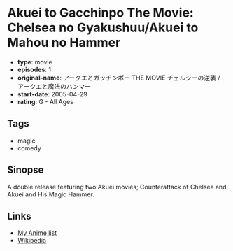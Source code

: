 # Akuei to Gacchinpo The Movie: Chelsea no Gyakushuu/Akuei to Mahou no Hammer

-   **type**: movie
-   **episodes**: 1
-   **original-name**: アークエとガッチンポー THE MOVIE チェルシーの逆襲 / アークエと魔法のハンマー
-   **start-date**: 2005-04-29
-   **rating**: G - All Ages

## Tags

-   magic
-   comedy

## Sinopse

A double release featuring two Akuei movies; Counterattack of Chelsea and Akuei and His Magic Hammer.

## Links

-   [My Anime list](https://myanimelist.net/anime/29842/Akuei_to_Gacchinpo_The_Movie__Chelsea_no_Gyakushuu_Akuei_to_Mahou_no_Hammer)
-   [Wikipedia](http://ja.wikipedia.org/wiki/%E9%98%BF%E8%B2%B4%E7%9A%84%E5%AE%B6%E6%97%8F#.E6.A6.82.E8.A6.81)
